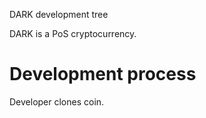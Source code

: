 
DARK development tree

DARK is a PoS cryptocurrency.

Development process
===========================

Developer clones coin.

